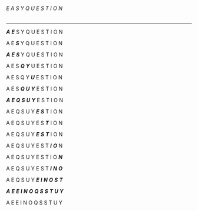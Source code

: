 ###### E A S Y Q U E S T I O N
------------------------------
*****A***** *****E***** S Y Q U E S T I O N

A E *****S***** Y Q U E S T I O N

*****A***** *****E***** *****S***** Y Q U E S T I O N

A E S *****Q***** *****Y***** U E S T I O N

A E S Q Y *****U***** E S T I O N

A E S *****Q***** *****U***** *****Y***** E S T I O N

*****A***** *****E***** *****Q***** *****S***** *****U***** *****Y***** E S T I O N

A E Q S U Y *****E***** *****S***** T I O N

A E Q S U Y E S *****T***** I O N

A E Q S U Y *****E***** *****S***** *****T***** I O N

A E Q S U Y E S T *****I***** *****O***** N

A E Q S U Y E S T I O *****N*****

A E Q S U Y E S T *****I***** *****N***** *****O*****

A E Q S U Y *****E***** *****I***** *****N***** *****O***** *****S***** *****T*****

*****A***** *****E***** *****E***** *****I***** *****N***** *****O***** *****Q***** *****S***** *****S***** *****T***** *****U***** *****Y*****

A E E I N O Q S S T U Y

